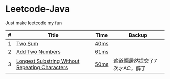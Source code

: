 # Leetcode-Java
Just make leetcode my fun

|#|Title|Time|Backup|
|---|----| ----- |----|
|1|[Two Sum](https://leetcode.com/problems/two-sum/)|[40ms](https://github.com/LeonXtp/Leetcode-Java/blob/master/src/leonxtp/easy/TwoSum.java)|
|2|[Add Two Numbers](https://leetcode.com/problems/add-two-numbers/)| [61ms](https://github.com/LeonXtp/Leetcode-Java/blob/6a6a922ff00c824208129fce776253349db99073/src/leonxtp/medium/AddTwoNumbers.java)|
|3|[Longest Substring Without Repeating Characters](https://leetcode.com/problems/longest-substring-without-repeating-characters/)| [50ms](https://github.com/LeonXtp/Leetcode-Java/blob/6a6a922ff00c824208129fce776253349db99073/src/leonxtp/medium/LengthOfLongestSubstring.java)|这道题居然提交了7次才AC，醉了|
